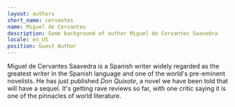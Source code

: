 ```yaml
---
layout: authors
short_name: cervantes
name: Miguel de Cervantes
description: Some background of author Miguel de Cervantes Saavedra
locale: en_US
position: Guest Author
---
```


Miguel de Cervantes Saavedra is a Spanish writer widely regarded as the greatest
writer in the Spanish language<!--more--> and one of the world's pre-eminent novelists.
He has just published *Don Quixote*, a novel we have been told that will have a 
sequel. It's getting rave reviews so far, with one critic saying it is one of
the pinnacles of world literature.
